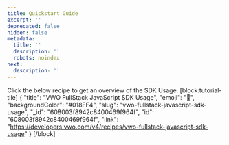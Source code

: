 ```yaml
---
title: Quickstart Guide
excerpt: ''
deprecated: false
hidden: false
metadata:
  title: ''
  description: ''
  robots: noindex
next:
  description: ''
---
```

Click the below recipe to get an overview of the SDK Usage.
[block:tutorial-tile]
{
  "title": "VWO FullStack JavaScript SDK Usage",
  "emoji": "🦉",
  "backgroundColor": "#018FF4",
  "slug": "vwo-fullstack-javascript-sdk-usage",
  "_id": "608003f8942c8400469f964f",
  "id": "608003f8942c8400469f964f",
  "link": "https://developers.vwo.com/v4/recipes/vwo-fullstack-javascript-sdk-usage"
}
[/block]